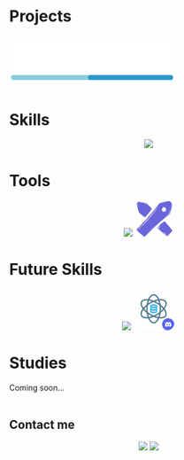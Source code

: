 # Projects
<a href="https://github.com/DevWare-C/TaskDev">
  <img src="src/devware_logo.png" alt="DaveWare" width='300'>
</a>
<br>

# Skills
<p align="center">
  <a href="https://skillicons.dev">
    <img src="https://skillicons.dev/icons?i=express,nodejs,py,flask,mysql,postgres" width="560" />
  </a>
</p>

# Tools
<p align="center">
  <a href="https://skillicons.dev"><img src="https://skillicons.dev/icons?i=git,github,discord,postman,vscode,figma" width="470"/></a>    <img src="src/excalidraw.png" alt="Excalidraw" width="70"/>
</p>



# Future Skills
<p align="center">
  <a href="https://skillicons.dev"><img src="https://skillicons.dev/icons?i=redis" width="75" /></a>    <a href="https://discord.gg/sVqNSnqhH4"><img src="src/data_science.png" alt="Data Science" width='77'></a>
</p>

# Studies
Coming soon...
<br><br>
## Contact me
<p align="center">
  <a href="mailto:Max_Zta@hotmail.com"><img src="https://skillicons.dev/icons?i=gmail" /></a>
  <a href="https://www.linkedin.com/in/maximiliano-zonta/"><img src="https://skillicons.dev/icons?i=linkedin" /></a>
</p>
